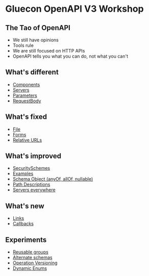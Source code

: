 # Gluecon OpenAPI V3 Workshop

## The Tao of OpenAPI
- We still have opinions
- Tools rule
- We are still focused on HTTP APIs
- OpenAPI tells you what you can do, not what you can't

## What's different
- [Components](./Different/components.md)
- [Servers](./Different/servers.md)
- [Parameters](./Different/parameters.md) 
- [RequestBody](./Different/requestbody.md)
 
## What's fixed
- [File](./Fixed/file.md)
- [Forms](./Fixed/multipart.md)
- [Relative URLs](./Fixed/relativeurls.md)
 
## What's improved
- [SecuritySchemes](./Improved/securityschemes.md)
- [Examples](./Improved/examples.md)
- [Schema Object (anyOf, allOf, nullable)](./Improved/schemaobject.md)
- [Path Descriptions](./Improved/pathdescriptions.md)
- [Servers everywhere](./Improved/serverseverywhere.md)
 
## What's new
- [Links](./New/links.md)
- [Callbacks](./New/callbacks.md)
 
## Experiments
- [Reusable groups](./Experiments/GroupRef.yml)
- [Alternate schemas](./Experiments/alternateschemas.md)
- [Operation Versioning](./Experiments/OperationVersioning.yaml)
- [Dynamic Enums](./Experiments/dynamicValues.yaml)
